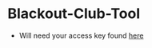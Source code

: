 # Blackout-Club-Tool

- Will need your access key found [here](https://www.blackoutrugby.com/game/me.account.php#page=account)
